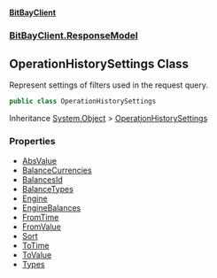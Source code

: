 #### [BitBayClient](./index.md 'index')
### [BitBayClient.ResponseModel](./BitBayClient-ResponseModel.md 'BitBayClient.ResponseModel')
## OperationHistorySettings Class
Represent settings of filters used in the request query.  
```csharp
public class OperationHistorySettings
```
Inheritance [System.Object](https://docs.microsoft.com/en-us/dotnet/api/System.Object 'System.Object') &gt; [OperationHistorySettings](./BitBayClient-ResponseModel-OperationHistorySettings.md 'BitBayClient.ResponseModel.OperationHistorySettings')  
### Properties
- [AbsValue](./BitBayClient-ResponseModel-OperationHistorySettings-AbsValue.md 'BitBayClient.ResponseModel.OperationHistorySettings.AbsValue')
- [BalanceCurrencies](./BitBayClient-ResponseModel-OperationHistorySettings-BalanceCurrencies.md 'BitBayClient.ResponseModel.OperationHistorySettings.BalanceCurrencies')
- [BalancesId](./BitBayClient-ResponseModel-OperationHistorySettings-BalancesId.md 'BitBayClient.ResponseModel.OperationHistorySettings.BalancesId')
- [BalanceTypes](./BitBayClient-ResponseModel-OperationHistorySettings-BalanceTypes.md 'BitBayClient.ResponseModel.OperationHistorySettings.BalanceTypes')
- [Engine](./BitBayClient-ResponseModel-OperationHistorySettings-Engine.md 'BitBayClient.ResponseModel.OperationHistorySettings.Engine')
- [EngineBalances](./BitBayClient-ResponseModel-OperationHistorySettings-EngineBalances.md 'BitBayClient.ResponseModel.OperationHistorySettings.EngineBalances')
- [FromTime](./BitBayClient-ResponseModel-OperationHistorySettings-FromTime.md 'BitBayClient.ResponseModel.OperationHistorySettings.FromTime')
- [FromValue](./BitBayClient-ResponseModel-OperationHistorySettings-FromValue.md 'BitBayClient.ResponseModel.OperationHistorySettings.FromValue')
- [Sort](./BitBayClient-ResponseModel-OperationHistorySettings-Sort.md 'BitBayClient.ResponseModel.OperationHistorySettings.Sort')
- [ToTime](./BitBayClient-ResponseModel-OperationHistorySettings-ToTime.md 'BitBayClient.ResponseModel.OperationHistorySettings.ToTime')
- [ToValue](./BitBayClient-ResponseModel-OperationHistorySettings-ToValue.md 'BitBayClient.ResponseModel.OperationHistorySettings.ToValue')
- [Types](./BitBayClient-ResponseModel-OperationHistorySettings-Types.md 'BitBayClient.ResponseModel.OperationHistorySettings.Types')
